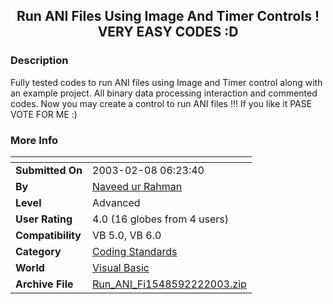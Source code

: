 ﻿<div align="center">

## Run ANI Files Using Image And Timer Controls \! VERY EASY CODES :D


</div>

### Description

Fully tested codes to run ANI files using Image and Timer control along with an example project. All binary data processing interaction and commented codes. Now you may create a control to run ANI files !!! If you like it PASE VOTE FOR ME :)
 
### More Info
 


<span>             |<span>
---                |---
**Submitted On**   |2003-02-08 06:23:40
**By**             |[Naveed ur Rahman](https://github.com/Planet-Source-Code/PSCIndex/blob/master/ByAuthor/naveed-ur-rahman.md)
**Level**          |Advanced
**User Rating**    |4.0 (16 globes from 4 users)
**Compatibility**  |VB 5\.0, VB 6\.0
**Category**       |[Coding Standards](https://github.com/Planet-Source-Code/PSCIndex/blob/master/ByCategory/coding-standards__1-43.md)
**World**          |[Visual Basic](https://github.com/Planet-Source-Code/PSCIndex/blob/master/ByWorld/visual-basic.md)
**Archive File**   |[Run\_ANI\_Fi1548592222003\.zip](https://github.com/Planet-Source-Code/naveed-ur-rahman-run-ani-files-using-image-and-timer-controls-very-easy-codes-d__1-43432/archive/master.zip)








